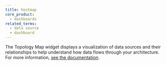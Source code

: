 ```yaml
---
title: hostmap
core_product:
  - dashboards
related_terms:
  - data source
  - dashboard
---
```

The Topology Map widget displays a visualization of data sources and their relationships to help understand how data flows through your architecture. For more information, <a href="/dashboards/widgets/topology_map/">see the documentation</a>.